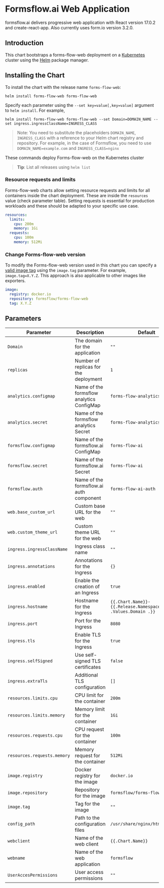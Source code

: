# Formsflow.ai Web Application

formsflow.ai delivers progressive web application with React version 17.0.2 and create-react-app. Also currently uses form.io version 3.2.0.

## Introduction

This chart bootstraps a forms-flow-web deployment on a [Kubernetes](https://kubernetes.io) cluster using the [Helm](https://helm.sh) package manager.


## Installing the Chart

To install the chart with the release name `forms-flow-web`:

```console
helm install forms-flow-web forms-flow-web
```

Specify each parameter using the `--set key=value[,key=value]` argument to `helm install`. For example,


```console
helm install forms-flow-web forms-flow-web --set Domain=DOMAIN_NAME --set ingress.ingressClassName=INGRESS_CLASS
```

> Note: You need to substitute the placeholders `DOMAIN_NAME`, `INGRESS_CLASS` with a reference to your Helm chart registry and repository. For example, in the case of Formsflow, you need to use `DOMAIN_NAME=example.com` and `INGRESS_CLASS=nginx`

These commands deploy Forms-flow-web on the Kubernetes cluster

> **Tip**: List all releases using `helm list`

### Resource requests and limits

Forms-flow-web charts allow setting resource requests and limits for all containers inside the chart deployment. These are inside the `resources` value (check parameter table). Setting requests is essential for production workloads and these should be adapted to your specific use case.

```yaml
resources:
  limits:
    cpu: 200m
    memory: 1Gi
  requests:
    cpu: 100m
    memory: 512Mi
```

### Change Forms-flow-web version

To modify the Forms-flow-web version used in this chart you can specify a [valid image tag](https://hub.docker.com/repository/docker/formsflow/forms-flow-web) using the `image.tag` parameter. For example, `image.tag=X.Y.Z`. This approach is also applicable to other images like exporters.

```yaml
image:
  registry: docker.io
  repository: formsflow/forms-flow-web
  tag: X.Y.Z 
```

## Parameters

| Parameter                                 | Description                                                           | Default                                                          |
|-------------------------------------------|-----------------------------------------------------------------------|------------------------------------------------------------------|
| `Domain`                                  | The domain for the application                                        | `""`                                                             |
| `replicas`                                | Number of replicas for the deployment                                 | `1`                                                              |
| `analytics.configmap`                     | Name of the formsflow analytics ConfigMap                             | `forms-flow-analytics`                                           |
| `analytics.secret`                        | Name of the formsflow analytics Secret                                | `forms-flow-analytics`                                           |
| `formsflow.configmap`                     | Name of the formsflow.ai ConfigMap                                    | `forms-flow-ai`                                                  |
| `formsflow.secret`                        | Name of the formsflow.ai Secret                                       | `forms-flow-ai`                                                  |
| `formsflow.auth`                          | Name of the formsflow.ai auth component                               | `forms-flow-ai-auth`                                             |
| `web.base_custom_url`                     | Custom base URL for the web                                           | `""`                                                             |
| `web.custom_theme_url`                    | Custom theme URL for the web                                          | `""`                                                             |
| `ingress.ingressClassName`                | Ingress class name                                                    | `""`                                                             |
| `ingress.annotations`                     | Annotations for the Ingress                                           | `{}`                                                             |
| `ingress.enabled`                         | Enable the creation of an Ingress                                     | `true`                                                           |
| `ingress.hostname`                        | Hostname for the Ingress                                              | `{{.Chart.Name}}-{{.Release.Namespace}}.{{tpl .Values.Domain .}}`|
| `ingress.port`                            | Port for the Ingress                                                  | `8080`                                                           |
| `ingress.tls`                             | Enable TLS for the Ingress                                            | `true`                                                           |
| `ingress.selfSigned`                      | Use self-signed TLS certificates                                      | `false`                                                          |
| `ingress.extraTls`                        | Additional TLS configuration                                          | `[]`                                                             |
| `resources.limits.cpu`                    | CPU limit for the container                                           | `200m`                                                           |
| `resources.limits.memory`                 | Memory limit for the container                                        | `1Gi`                                                            |
| `resources.requests.cpu`                  | CPU request for the container                                         | `100m`                                                           |
| `resources.requests.memory`               | Memory request for the container                                      | `512Mi`                                                          |
| `image.registry`                          | Docker registry for the image                                         | `docker.io`                                                      |
| `image.repository`                        | Repository for the image                                              | `formsflow/forms-flow-web`                                       |
| `image.tag`                               | Tag for the image                                                     | `""`                                                         |
| `config_path`                             | Path to the configuration files                                       | `/usr/share/nginx/html/config/`                                  |
| `webclient`                               | Name of the web client                                                | `{{.Chart.Name}}`                                                |
| `webname`                                 | Name of the web application                                           | `formsflow`                                                     |
| `UserAccesPermissions`                    | User access permissions                                               | `""`                                                             |
